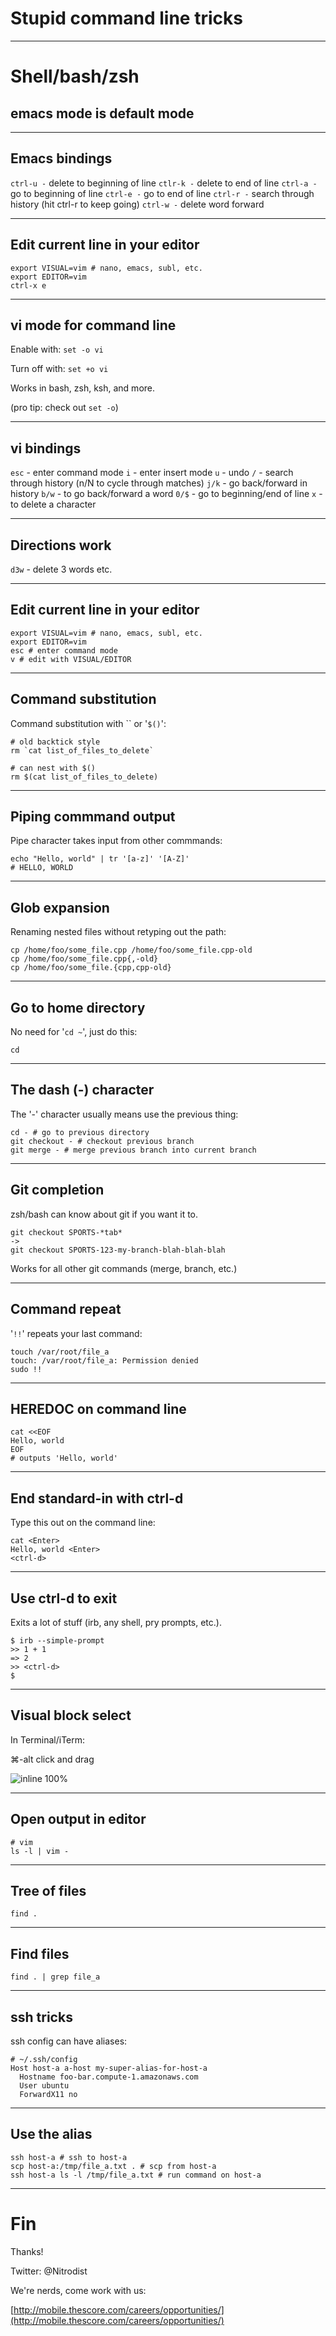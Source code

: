 # Stupid command line tricks

---

# Shell/bash/zsh

## emacs mode is default mode

---

## Emacs bindings

`ctrl-u -` delete to beginning of line
`ctlr-k -` delete to end of line
`ctrl-a -` go to beginning of line
`ctrl-e -` go to end of line
`ctrl-r -` search through history (hit ctrl-r to keep going)
`ctrl-w -` delete word forward

---

## Edit current line in your editor

```
export VISUAL=vim # nano, emacs, subl, etc.
export EDITOR=vim
ctrl-x e
```

---

## vi mode for command line

Enable with: `set -o vi`

Turn off with: `set +o vi`

Works in bash, zsh, ksh, and more.

(pro tip: check out `set -o`)

---

## vi bindings

`esc` - enter command mode
`i`  - enter insert mode
`u` - undo
`/` - search through history (n/N to cycle through matches)
`j/k` - go back/forward in history
`b/w` - to go back/forward a word
`0/$` - go to beginning/end of line
`x` - to delete a character

---

## Directions work

`d3w` - delete 3 words
etc.

---

## Edit current line in your editor

```
export VISUAL=vim # nano, emacs, subl, etc.
export EDITOR=vim
esc # enter command mode
v # edit with VISUAL/EDITOR
```

---

## Command substitution

Command substitution with \`\` or '`$()`':


```
# old backtick style
rm `cat list_of_files_to_delete`

# can nest with $()
rm $(cat list_of_files_to_delete)
```

--- 

## Piping commmand output

Pipe character takes input from other commmands:

```
echo "Hello, world" | tr '[a-z]' '[A-Z]'
# HELLO, WORLD
```

---

## Glob expansion

Renaming nested files without retyping out the path:

```
cp /home/foo/some_file.cpp /home/foo/some_file.cpp-old
cp /home/foo/some_file.cpp{,-old}
cp /home/foo/some_file.{cpp,cpp-old}
```

---

## Go to home directory

No need for '`cd ~`', just do this:

```
cd
```

---

## The dash (-) character

The '-' character usually means use the previous thing:

```
cd - # go to previous directory
git checkout - # checkout previous branch
git merge - # merge previous branch into current branch
```

---

## Git completion

zsh/bash can know about git if you want it to.

```
git checkout SPORTS-*tab*
->
git checkout SPORTS-123-my-branch-blah-blah-blah
```

Works for all other git commands (merge, branch, etc.)

---

## Command repeat

'`!!`' repeats your last command:

```
touch /var/root/file_a
touch: /var/root/file_a: Permission denied
sudo !!
```

---


## HEREDOC on command line

```
cat <<EOF
Hello, world
EOF
# outputs 'Hello, world'
```

---

## End standard-in with ctrl-d

Type this out on the command line:

```
cat <Enter>
Hello, world <Enter>
<ctrl-d>
```

---

## Use ctrl-d to exit

Exits a lot of stuff (irb, any shell, pry prompts, etc.).

```
$ irb --simple-prompt
>> 1 + 1
=> 2
>> <ctrl-d>
$
```

---

## Visual block select

In Terminal/iTerm:

⌘-alt click and drag

![inline 100%](visual-block-select.gif)

---

## Open output in editor

```
# vim
ls -l | vim -
```

---

## Tree of files


```
find .
```

---

## Find files

```
find . | grep file_a
```

---

## ssh tricks

ssh config can have aliases:

```
# ~/.ssh/config
Host host-a a-host my-super-alias-for-host-a
  Hostname foo-bar.compute-1.amazonaws.com
  User ubuntu
  ForwardX11 no
```

---

## Use the alias

```
ssh host-a # ssh to host-a
scp host-a:/tmp/file_a.txt . # scp from host-a
ssh host-a ls -l /tmp/file_a.txt # run command on host-a
```

---

# Fin

Thanks!

Twitter: @Nitrodist

We're nerds, come work with us: 

[http://mobile.thescore.com/careers/opportunities/](http://mobile.thescore.com/careers/opportunities/)
